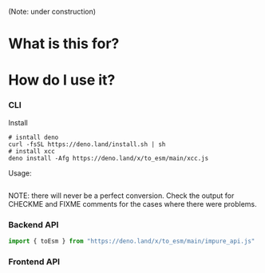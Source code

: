 (Note: under construction)

# What is this for?


# How do I use it?


### CLI 

Install

```shell
# isntall deno
curl -fsSL https://deno.land/install.sh | sh
# install xcc
deno install -Afg https://deno.land/x/to_esm/main/xcc.js
```

Usage:
```sh

```

NOTE: there will never be a perfect conversion. Check the output for CHECKME and FIXME comments for the cases where there were problems.

### Backend API

```js
import { toEsm } from "https://deno.land/x/to_esm/main/impure_api.js"


```

### Frontend API

```js

```